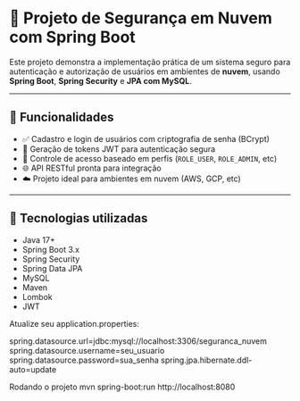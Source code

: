 # 🔐 Projeto de Segurança em Nuvem com Spring Boot

Este projeto demonstra a implementação prática de um sistema seguro para autenticação e autorização de usuários em ambientes de **nuvem**, usando **Spring Boot**, **Spring Security** e **JPA com MySQL**.

---

## 🚀 Funcionalidades

- ✅ Cadastro e login de usuários com criptografia de senha (BCrypt)
- 🔐 Geração de tokens JWT para autenticação segura
- 👥 Controle de acesso baseado em perfis (`ROLE_USER`, `ROLE_ADMIN`, etc)
- 🌐 API RESTful pronta para integração
- ☁️ Projeto ideal para ambientes em nuvem (AWS, GCP, etc)

---

## 🧰 Tecnologias utilizadas

- Java 17+
- Spring Boot 3.x
- Spring Security
- Spring Data JPA
- MySQL
- Maven
- Lombok
- JWT

Atualize seu application.properties:

spring.datasource.url=jdbc:mysql://localhost:3306/seguranca_nuvem
spring.datasource.username=seu_usuario
spring.datasource.password=sua_senha
spring.jpa.hibernate.ddl-auto=update

Rodando o projeto
mvn spring-boot:run
http://localhost:8080


